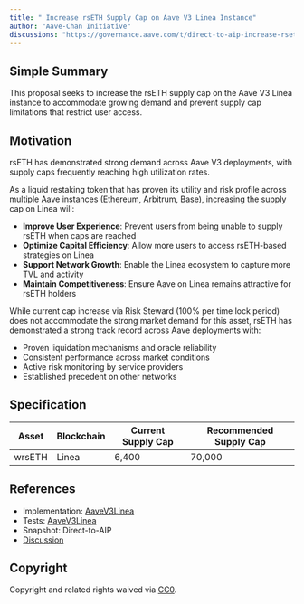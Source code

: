 ```yaml
---
title: " Increase rsETH Supply Cap on Aave V3 Linea Instance"
author: "Aave-Chan Initiative"
discussions: "https://governance.aave.com/t/direct-to-aip-increase-rseth-supply-cap-on-aave-v3-linea-instance/23073"
---
```


## Simple Summary

This proposal seeks to increase the rsETH supply cap on the Aave V3 Linea instance to accommodate growing demand and prevent supply cap limitations that restrict user access.

## Motivation

rsETH has demonstrated strong demand across Aave V3 deployments, with supply caps frequently reaching high utilization rates.

As a liquid restaking token that has proven its utility and risk profile across multiple Aave instances (Ethereum, Arbitrum, Base), increasing the supply cap on Linea will:

* **Improve User Experience**: Prevent users from being unable to supply rsETH when caps are reached
* **Optimize Capital Efficiency**: Allow more users to access rsETH-based strategies on Linea
* **Support Network Growth**: Enable the Linea ecosystem to capture more TVL and activity
* **Maintain Competitiveness**: Ensure Aave on Linea remains attractive for rsETH holders

While current cap increase via Risk Steward (100% per time lock period) does not accommodate the strong market demand for this asset, rsETH has demonstrated a strong track record across Aave deployments with:

* Proven liquidation mechanisms and oracle reliability
* Consistent performance across market conditions
* Active risk monitoring by service providers
* Established precedent on other networks

## Specification

|Asset|Blockchain|Current Supply Cap|Recommended Supply Cap|
| --- | --- | --- | --- |
|wrsETH|Linea|6,400|70,000|

## References

- Implementation: [AaveV3Linea](https://github.com/bgd-labs/aave-proposals-v3/blob/main/src/20250905_AaveV3Linea_IncreaseRsETHSupplyCapOnAaveV3LineaInstance/AaveV3Linea_IncreaseRsETHSupplyCapOnAaveV3LineaInstance_20250905.sol)
- Tests: [AaveV3Linea](https://github.com/bgd-labs/aave-proposals-v3/blob/main/src/20250905_AaveV3Linea_IncreaseRsETHSupplyCapOnAaveV3LineaInstance/AaveV3Linea_IncreaseRsETHSupplyCapOnAaveV3LineaInstance_20250905.t.sol)
- Snapshot: Direct-to-AIP
- [Discussion](https://governance.aave.com/t/direct-to-aip-increase-rseth-supply-cap-on-aave-v3-linea-instance/23073)

## Copyright

Copyright and related rights waived via [CC0](https://creativecommons.org/publicdomain/zero/1.0/).

